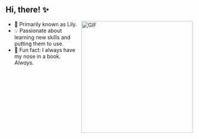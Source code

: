 ## Hi, there! ✨

<img align="right" width="300" height="300" alt="GIF" src="https://giffiles.alphacoders.com/610/61072.gif"/>

- 🌸 Primarily known as Lily.
- 💡 Passionate about learning new skills and putting them to use.
- 🩷 Fun fact: I always have my nose in a book. *Always.*

<!---
liviadfsilva/liviadfsilva is a ✨ special ✨ repository because its `README.md` (this file) appears on your GitHub profile.
You can click the Preview link to take a look at your changes.
--->
